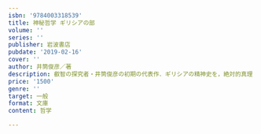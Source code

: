 ```yaml
---
isbn: '9784003318539'
title: 神秘哲学 ギリシアの部
volume: ''
series: ''
publisher: 岩波書店
pubdate: '2019-02-16'
cover: ''
author: 井筒俊彦／著
description: 叡智の探究者・井筒俊彦の初期の代表作．ギリシアの精神史を，絶対的真理「自然神秘主義」の展開として情熱を込めて説く．
price: '1500'
genre: ''
target: 一般
format: 文庫
content: 哲学

---
```

